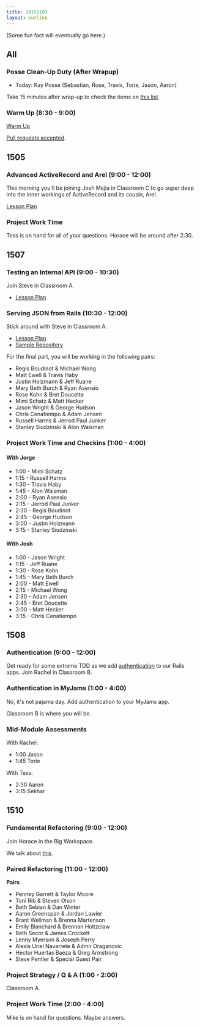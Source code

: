 ```yaml
---
title: 20151103
layout: outline
---
```


(Some fun fact will eventually go here.)

## All

### Posse Clean-Up Duty (After Wrapup)

* Today: Kay Posse (Sebastian, Rose, Travis, Torie, Jason, Aaron)

Take 15 minutes after wrap-up to check the items on [this list](https://gist.github.com/rwarbelow/f5cfe4333402d043ef2e).

### Warm Up (8:30 - 9:00)

[Warm Up](https://thewarmup.herokuapp.com)

[Pull requests accepted](https://github.com/mikedao/the-warm-up).


## 1505

### Advanced ActiveRecord and Arel (9:00 - 12:00)

This morning you'll be joining Josh Mejia in Classroom C to go super deep into the inner workings of ActiveRecord and its cousin, Arel.

[Lesson Plan](https://github.com/turingschool/lesson_plans/blob/master/ruby_04-apis_and_scalability/advanced_active_record_queries.markdown)

### Project Work Time

Tess is on hand for all of your questions. Horace will be around after 2:30.

## 1507

### Testing an Internal API (9:00 - 10:30)

Join Steve in Classroom A.

* [Lesson Plan](https://github.com/turingschool/lesson_plans/blob/master/ruby_03-professional_rails_applications/testing_an_internal_api.md)

### Serving JSON from Rails (10:30 - 12:00)

Stick around with Steve in Classroom A.

* [Lesson Plan](https://github.com/turingschool/lesson_plans/blob/master/ruby_03-professional_rails_applications/serving_json_from_rails.md)
* [Sample Repository](https://github.com/JumpstartLab/blogger_advanced/tree/serialization)

For the final part, you will be working in the following pairs:

* Regis Boudinot & Michael Wong
* Matt Ewell & Travis Haby
* Justin Holzmann & Jeff Ruane
* Mary Beth Burch & Ryan Asensio
* Rose Kohn & Bret Doucette
* Mimi Schatz & Matt Hecker
* Jason Wright & George Hudson
* Chris Cenatiempo & Adam Jensen
* Russell Harms & Jerrod Paul Junker
* Stanley Siudzinski & Alon Waisman

### Project Work Time and Checkins (1:00 - 4:00)

#### With Jorge

* 1:00 - Mimi Schatz
* 1:15 - Russell Harms
* 1:30 - Travis Haby
* 1:45 - Alon Waisman
* 2:00 - Ryan Asensio
* 2:15 - Jerrod Paul Junker
* 2:30 - Regis Boudinot
* 2:45 - George Hudson
* 3:00 - Justin Holzmann
* 3:15 - Stanley Siudzinski

#### With Josh

* 1:00 - Jason Wright
* 1:15 - Jeff Ruane
* 1:30 - Rose Kohn
* 1:45 - Mary Beth Burch
* 2:00 - Matt Ewell
* 2:15 - Michael Wong
* 2:30 - Adam Jensen
* 2:45 - Bret Doucette
* 3:00 - Matt Hecker
* 3:15 - Chris Cenatiempo

## 1508

### Authentication (9:00 - 12:00)

Get ready for some extreme TDD as we add [authentication](https://github.com/turingschool/lesson_plans/blob/master/ruby_02-web_applications_with_ruby/authentication.markdown) to our Rails apps. Join Rachel in Classroom B.

### Authentication in MyJams (1:00 - 4:00)

No, it's not pajama day. Add authentication to your MyJams app.

Classroom B is where you will be.

### Mid-Module Assessments

With Rachel:

* 1:00 Jason
* 1:45 Torie

With Tess:

* 2:30 Aaron
* 3:15 Sekhar

## 1510

### Fundamental Refactoring (9:00 - 12:00)

Join Horace in the Big Workspace.

We talk about [this](https://github.com/turingschool/lesson_plans/blob/master/ruby_01-object_oriented_programming_with_ruby/refactoring_patterns.markdown).

### Paired Refactoring (11:00 - 12:00)

__Pairs__

* Penney Garrett & Taylor Moore
* Toni Rib & Steven Olson
* Beth Sebian & Dan Winter
* Aaron Greenspan & Jordan Lawler
* Brant Wellman & Brenna Martenson
* Emily Blanchard & Brennan Holtzclaw
* Beth Secor & James Crockett
* Lenny Myerson & Joseph Perry
* Alexis Uriel Navarrete & Admir Draganovic
* Hector Huertas Baeza & Greg Armstrong
* Steve Pentler & Special Guest Pair

### Project Strategy / Q & A (1:00 - 2:00)

Classroom A.

### Project Work Time (2:00 - 4:00)

Mike is on hand for questions. Maybe answers.
